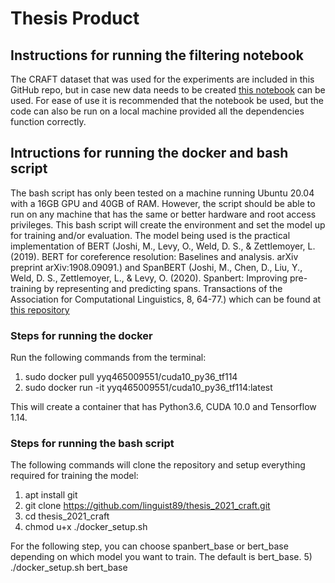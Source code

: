 # Thesis Product
## Instructions for running the filtering notebook
The CRAFT dataset that was used for the experiments are included in this GitHub repo, but in case new data needs to be created [this notebook](https://colab.research.google.com/drive/1TS7PDjWK3bSDwUd3u7TGozFRR4YYGvCD?usp=sharing) can be used. For ease of use it is recommended that the notebook be used, but the code can also be run on a local machine provided all the dependencies function correctly.
## Intructions for running the docker and bash script
The bash script has only been tested on a machine running Ubuntu 20.04 with a 16GB GPU and 40GB of RAM. However, the script should be able to run on any machine that has the same or better hardware and root access privileges. This bash script will create the environment and set the model up for training and/or evaluation. The model being used is the practical implementation of BERT (Joshi, M., Levy, O., Weld, D. S., & Zettlemoyer, L. (2019). BERT for coreference resolution: Baselines and analysis. arXiv preprint arXiv:1908.09091.) and SpanBERT (Joshi, M., Chen, D., Liu, Y., Weld, D. S., Zettlemoyer, L., & Levy, O. (2020). Spanbert: Improving pre-training by representing and predicting spans. Transactions of the Association for Computational Linguistics, 8, 64-77.) which can be found at [this repository](https://github.com/mandarjoshi90/coref.git) 

### Steps for running the docker
Run the following commands from the terminal:

1) sudo docker pull yyq465009551/cuda10_py36_tf114
2) sudo docker run -it yyq465009551/cuda10_py36_tf114:latest

This will create a container that has Python3.6, CUDA 10.0 and Tensorflow 1.14.

### Steps for running the bash script
The following commands will clone the repository and setup everything required for training the model:

1) apt install git
2) git clone https://github.com/linguist89/thesis_2021_craft.git
3) cd thesis_2021_craft
4) chmod u+x ./docker_setup.sh

For the following step, you can choose spanbert_base or bert_base depending on which model you want to train. The default is bert_base.
5) ./docker_setup.sh bert_base

